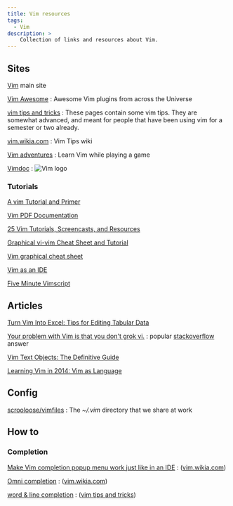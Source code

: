 ```yaml
---
title: Vim resources
tags:
  - Vim
description: >
    Collection of links and resources about Vim.
---
```


## Sites

[Vim](http://www.vim.org/) main site

[Vim Awesome](http://vimawesome.com/)
: Awesome Vim plugins from across the Universe

[vim tips and tricks][1]
: These pages contain some vim tips. They are somewhat advanced, and meant for people that have been using vim for a semester or two already.

[vim.wikia.com][2]
: Vim Tips wiki

[Vim adventures](http://vim-adventures.com/)
: Learn Vim while playing a game

[Vimdoc](http://vimdoc.sourceforge.net/)
: <img src="http://vimdoc.sourceforge.net/images/vim_header.gif" border="0" alt="Vim logo">


### Tutorials

[A vim Tutorial and Primer](http://www.danielmiessler.com/study/vim/)

[Vim PDF Documentation](http://nathangrigg.net/vimhelp/)

[25 Vim Tutorials, Screencasts, and Resources](http://code.tutsplus.com/articles/25-vim-tutorials-screencasts-and-resources--net-14631)

[Graphical vi-vim Cheat Sheet and Tutorial](http://www.viemu.com/a_vi_vim_graphical_cheat_sheet_tutorial.html)

[Vim graphical cheat sheet](http://www.viemu.com/vi-vim-cheat-sheet.gif)

[Vim as an IDE](https://github.com/jez/vim-as-an-ide)

[Five Minute Vimscript](http://andrewscala.com/vimscript/)

## Articles

[Turn Vim Into Excel: Tips for Editing Tabular Data](http://acg.github.io/2013/03/29/turn-vim-into-excel-tips-for-tabular-data-editing.html)

[Your problem with Vim is that you don't grok vi.](http://stackoverflow.com/questions/1218390/what-is-your-most-productive-shortcut-with-vim/1220118#1220118)
: popular [stackoverflow][3] answer

[Vim Text Objects: The Definitive Guide](http://blog.carbonfive.com/2011/10/17/vim-text-objects-the-definitive-guide/)

[Learning Vim in 2014: Vim as Language](http://benmccormick.org/2014/07/02/learning-vim-in-2014-vim-as-language/)


## Config

[scrooloose/vimfiles](https://github.com/scrooloose/vimfiles)
: The *~/.vim* directory that we share at work

## How to

### Completion

[Make Vim completion popup menu work just like in an IDE](http://vim.wikia.com/wiki/Make_Vim_completion_popup_menu_work_just_like_in_an_IDE)
: ([vim.wikia.com][2])

[Omni completion](http://vim.wikia.com/wiki/Omni_completion)
: ([vim.wikia.com][2])

[word & line completion](http://web.cs.swarthmore.edu/help/vim/completion.html)
: ([vim tips and tricks][1])

  [1]: http://web.cs.swarthmore.edu/help/vim/home.html
  [2]: http://vim.wikia.com/wiki/Vim_Tips_Wiki
  [3]: http://stackoverflow.com/

